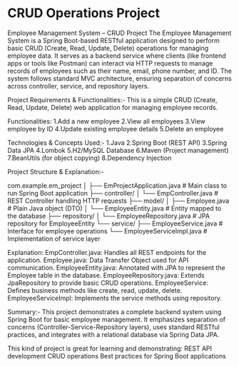 # CRUD Operations Project
Employee Management System – CRUD Project
The Employee Management System is a Spring Boot-based RESTful application designed to perform basic CRUD (Create, Read, Update, Delete) operations for managing employee data. It serves as a backend service where clients (like frontend apps or tools like Postman) can interact via HTTP requests to manage records of employees such as their name, email, phone number, and ID. The system follows standard MVC architecture, ensuring separation of concerns across controller, service, and repository layers.

Project Requirements & Functionalities:-
This is a simple CRUD (Create, Read, Update, Delete) web application for managing employee records.

Functionalities:
1.Add a new employee
2.View all employees
3.View employee by ID
4.Update existing employee details
5.Delete an employee

Technologies & Concepts Used:-
1.Java
2.Spring Boot (REST API)
3.Spring Data JPA
4.Lombok
5.H2/MySQL Database
6.Maven (Project management)
7.BeanUtils (for object copying)
8.Dependency Injection

Project Structure & Explanation:-

com.example.em_project
│
├── EmProjectApplication.java             # Main class to run Spring Boot application
├── controller/
│   └── EmpController.java                # REST Controller handling HTTP requests
├── model/
│   ├── Employee.java                     # Plain Java object (DTO)
│   └── EmployeeEntity.java              # Entity mapped to the database
├── repository/
│   └── EmployeeRepository.java          # JPA repository for EmployeeEntity
└── service/
├── EmployeeService.java             # Interface for employee operations
└── EmployeeServiceImpl.java         # Implementation of service layer

Explanation:
EmpController.java: Handles all REST endpoints for the application.
Employee.java: Data Transfer Object used for API communication.
EmployeeEntity.java: Annotated with JPA to represent the Employee table in the database.
EmployeeRepository.java: Extends JpaRepository to provide basic CRUD operations.
EmployeeService: Defines business methods like create, read, update, delete.
EmployeeServiceImpl: Implements the service methods using repository.

Summary:-
This project demonstrates a complete backend system using Spring Boot for basic employee management. It emphasizes separation of concerns (Controller-Service-Repository layers), uses standard RESTful practices, and integrates with a relational database via Spring Data JPA.

This kind of project is great for learning and demonstrating:
REST API development
CRUD operations 
Best practices for Spring Boot applications

